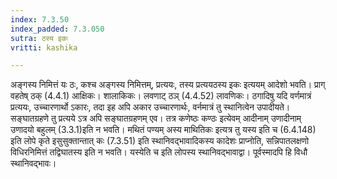 ```yaml
---
index: 7.3.50
index_padded: 7.3.050
sutra: ठस्य इकः
vritti: kashika

---
```

अङ्गस्य निमित्तं यः ठः, कश्च अङ्गस्य निमित्तम्, प्रत्ययः, तस्य प्रत्ययठस्य इकः इत्ययम् आदेशो भवति। प्राग् वहतेष् ठक् (4.4.1) आक्षिकः। शालाकिकः। लवणाट् ठञ् (4.4.52) लावणिकः। ठगादिषु यदि वर्णमात्रं प्रत्ययः, उच्चारणार्थो ऽकारः, तदा इह अपि अकार उच्चारणार्थः, वर्नमात्रं तु स्थानित्वेन उपादीयते। सङ्घातग्रहणे तु प्रत्यये ऽत्र अपि सङ्घातग्रहणम् एव। तत्र कणेष्ठः कण्ठः इत्येवम् आदीनाम् उणादीनाम् उणादयो बहुलम् (3.3.1)इति न भवति। मथितं पण्यम् अस्य माथितिकः इत्यत्र तु यस्य इति च (6.4.148) इति लोपे कृते इसुसुक्तान्तात् कः (7.3.51) इति स्थानिवद्भावादिकस्य कादेशः प्राप्नोति, सन्निपातलक्षणो विधिरनिमित्तं तद्विघातस्य इति न भवति। यस्येति च इति लोपस्य स्थानिवद्भावाद्वा। पूर्वस्मादपि हि विधौ स्थानिवद्भावः।